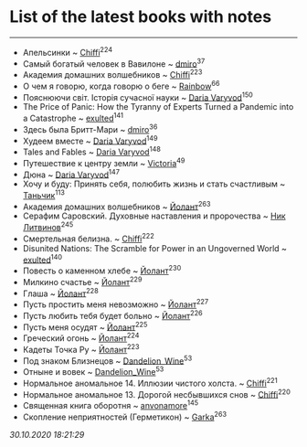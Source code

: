 # List of the latest books with notes
---

* Апельсинки ~ [Chiffi](users/105/105831994080785626680-google)<sup>224</sup>
* Самый богатый человек в Вавилоне ~ [dmiro](users/571/5714115-vkontakte)<sup>37</sup>
* Академия домашних волшебников ~ [Chiffi](users/105/105831994080785626680-google)<sup>223</sup>
* О чем я говорю, когда говорю о беге ~ [Rainbow](users/109/109787328219839805802-google)<sup>66</sup>
* Пояснюючи світ. Історія сучасної науки ~ [Daria Varyvod](users/829/829893410524253-facebook)<sup>150</sup>
* The Price of Panic: How the Tyranny of Experts Turned a Pandemic into a Catastrophe ~ [exulted](users/100/100599204551896265722-google)<sup>141</sup>
* Здесь была Бритт-Мари ~ [dmiro](users/571/5714115-vkontakte)<sup>36</sup>
* Худеем вместе ~ [Daria Varyvod](users/829/829893410524253-facebook)<sup>149</sup>
* Tales and Fables ~ [Daria Varyvod](users/829/829893410524253-facebook)<sup>148</sup>
* Путешествие к центру земли ~ [Victoria](users/113/113794223924688167852-google)<sup>49</sup>
* Дюна ~ [Daria Varyvod](users/829/829893410524253-facebook)<sup>147</sup>
* Хочу и буду: Принять себя, полюбить жизнь и стать счастливым ~ [Таньчик](users/209/2096581563762610-facebook)<sup>113</sup>
* Академия домашних волшебников ~ [Йолант](users/104/104690883692185089260-google)<sup>263</sup>
* Серафим Саровский. Духовные наставления и пророчества ~ [Ник Литвинов](users/241/241974816-vkontakte)<sup>245</sup>
* Смертельная белизна. ~ [Chiffi](users/105/105831994080785626680-google)<sup>222</sup>
* Disunited Nations: The Scramble for Power in an Ungoverned World ~ [exulted](users/100/100599204551896265722-google)<sup>140</sup>
* Повесть о каменном хлебе ~ [Йолант](users/104/104690883692185089260-google)<sup>230</sup>
* Милкино счастье ~ [Йолант](users/104/104690883692185089260-google)<sup>229</sup>
* Глаша ~ [Йолант](users/104/104690883692185089260-google)<sup>228</sup>
* Пусть простить меня невозможно ~ [Йолант](users/104/104690883692185089260-google)<sup>227</sup>
* Пусть любить тебя будет больно ~ [Йолант](users/104/104690883692185089260-google)<sup>226</sup>
* Пусть меня осудят ~ [Йолант](users/104/104690883692185089260-google)<sup>225</sup>
* Греческий огонь ~ [Йолант](users/104/104690883692185089260-google)<sup>224</sup>
* Кадеты Точка Ру ~ [Йолант](users/104/104690883692185089260-google)<sup>223</sup>
* Под знаком Близнецов ~ [Dandelion_Wine](users/586/58602788-vkontakte)<sup>53</sup>
* Отныне и вовек ~ [Dandelion_Wine](users/586/58602788-vkontakte)<sup>53</sup>
* Нормальное аномальное 14. Иллюзии чистого холста. ~ [Chiffi](users/105/105831994080785626680-google)<sup>221</sup>
* Нормальное аномальное 13. Дорогой несбывшихся снов ~ [Chiffi](users/105/105831994080785626680-google)<sup>220</sup>
* Священная книга оборотня ~ [anvonamore](users/595/5957175-vkontakte)<sup>145</sup>
* Скопление неприятностей (Герметикон) ~ [Garka](users/115/115753719718250012620-google)<sup>263</sup>


_30.10.2020 18:21:29_
